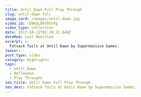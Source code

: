 ```yaml
---
title: Until Dawn Full Play Through
slug: until-dawn-full
image_card: /images/until-dawn.jpg
video_id: rE0mSLB97BSVXg
video_type: collection
date: 2017-10-12T02:38:21.648Z
dateMod: Last Modified
excerpt: >-
  Fatsack fails at Until Dawn by Supermassive Games.
teaser:
post_type: video
category: Highlights
tags:
  - Until Dawn
  - Halloween
  - Play Throughs
seo_title: Until Dawn Full Play Through
seo_desc: Fatsack fails at Until Dawn by Supermassive Games.
---
```

